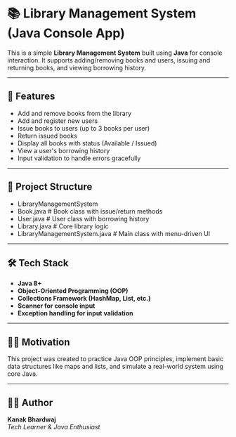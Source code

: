 # 📚 Library Management System (Java Console App)

This is a simple **Library Management System** built using **Java** for console interaction. It supports adding/removing books and users, issuing and returning books, and viewing borrowing history.

---

## 🚀 Features

- Add and remove books from the library
- Add and register new users
- Issue books to users (up to 3 books per user)
- Return issued books
- Display all books with status (Available / Issued)
- View a user's borrowing history
- Input validation to handle errors gracefully

---

## 📁 Project Structure
- LibraryManagementSystem
- Book.java # Book class with issue/return methods
- User.java # User class with borrowing history
- Library.java # Core library logic
- LibraryManagementSystem.java # Main class with menu-driven UI

---

## 🛠️ Tech Stack

- **Java 8+**
- **Object-Oriented Programming (OOP)**
- **Collections Framework (HashMap, List, etc.)**
- **Scanner for console input**
- **Exception handling for input validation**

---
## 🙋‍♀️ Motivation

This project was created to practice Java OOP principles, implement basic data structures like maps and lists, and simulate a real-world system using core Java.

---

## 👨‍💻 Author

**Kanak Bhardwaj**  
*Tech Learner & Java Enthusiast*


